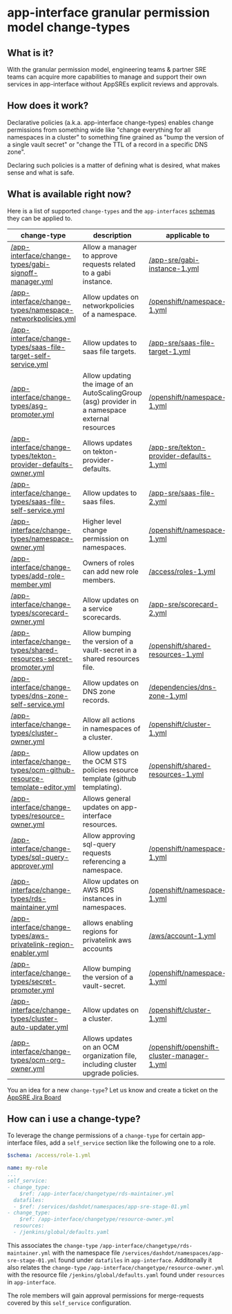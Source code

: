 # app-interface granular permission model change-types

## What is it?

With the granular permission model, engineering teams & partner SRE teams can acquire  more capabilities to manage and support their own services in app-interface without AppSREs explicit reviews and approvals.

## How does it work?

Declarative policies (a.k.a. app-interface change-types) enables change permissions from something wide like "change everything for all namespaces in a cluster" to something fine grained as "bump the version of a single vault secret" or "change the TTL of a record in a specific DNS zone".

Declaring such policies is a matter of defining what is desired, what makes sense and what is safe.

## What is available right now?

Here is a list of supported `change-types` and the `app-interfaces` [schemas](https://github.com/app-sre/qontract-schemas) they can be applied to.

| **change-type** | **description** | **applicable to** |
|-----------------|-----------------|-------------------|
| [/app-interface/change-types/gabi-signoff-manager.yml](gabi-signoff-manager.yml) | Allow a manager to approve requests related to a gabi instance.<br/> | [/app-sre/gabi-instance-1.yml](https://github.com/app-sre/qontract-schemas/tree/main/schemas//app-sre/gabi-instance-1.yml) |
| [/app-interface/change-types/namespace-networkpolicies.yml](namespace-networkpolicies.yml) | Allow updates on networkpolicies of a namespace.<br/> | [/openshift/namespace-1.yml](https://github.com/app-sre/qontract-schemas/tree/main/schemas//openshift/namespace-1.yml) |
| [/app-interface/change-types/saas-file-target-self-service.yml](saas-file-target-self-service.yml) | Allow updates to saas file targets.<br/> | [/app-sre/saas-file-target-1.yml](https://github.com/app-sre/qontract-schemas/tree/main/schemas//app-sre/saas-file-target-1.yml) |
| [/app-interface/change-types/asg-promoter.yml](asg-promoter.yml) | Allow updating the image of an AutoScalingGroup (asg) provider in a namespace external resources<br/> | [/openshift/namespace-1.yml](https://github.com/app-sre/qontract-schemas/tree/main/schemas//openshift/namespace-1.yml) |
| [/app-interface/change-types/tekton-provider-defaults-owner.yml](tekton-provider-defaults-owner.yml) | Allows updates on tekton-provider-defaults.<br/> | [/app-sre/tekton-provider-defaults-1.yml](https://github.com/app-sre/qontract-schemas/tree/main/schemas//app-sre/tekton-provider-defaults-1.yml) |
| [/app-interface/change-types/saas-file-self-service.yml](saas-file-self-service.yml) | Allow updates to saas files.<br/> | [/app-sre/saas-file-2.yml](https://github.com/app-sre/qontract-schemas/tree/main/schemas//app-sre/saas-file-2.yml) |
| [/app-interface/change-types/namespace-owner.yml](namespace-owner.yml) | Higher level change permission on namespaces.<br/> | [/openshift/namespace-1.yml](https://github.com/app-sre/qontract-schemas/tree/main/schemas//openshift/namespace-1.yml) |
| [/app-interface/change-types/add-role-member.yml](add-role-member.yml) | Owners of roles can add new role members.<br/> | [/access/roles-1.yml](https://github.com/app-sre/qontract-schemas/tree/main/schemas//access/roles-1.yml) |
| [/app-interface/change-types/scorecard-owner.yml](scorecard-owner.yml) | Allow updates on a service scorecards.<br/> | [/app-sre/scorecard-2.yml](https://github.com/app-sre/qontract-schemas/tree/main/schemas//app-sre/scorecard-2.yml) |
| [/app-interface/change-types/shared-resources-secret-promoter.yml](shared-resources-secret-promoter.yml) | Allow bumping the version of a vault-secret in a shared resources file.<br/> | [/openshift/shared-resources-1.yml](https://github.com/app-sre/qontract-schemas/tree/main/schemas//openshift/shared-resources-1.yml) |
| [/app-interface/change-types/dns-zone-self-service.yml](dns-zone-self-service.yml) | Allow updates on DNS zone records.<br/> | [/dependencies/dns-zone-1.yml](https://github.com/app-sre/qontract-schemas/tree/main/schemas//dependencies/dns-zone-1.yml) |
| [/app-interface/change-types/cluster-owner.yml](cluster-owner.yml) | Allow all actions in namespaces of a cluster.<br/> | [/openshift/cluster-1.yml](https://github.com/app-sre/qontract-schemas/tree/main/schemas//openshift/cluster-1.yml) |
| [/app-interface/change-types/ocm-github-resource-template-editor.yml](ocm-github-resource-template-editor.yml) | Allow updates on the OCM STS policies resource template (github templating).<br/> | [/openshift/shared-resources-1.yml](https://github.com/app-sre/qontract-schemas/tree/main/schemas//openshift/shared-resources-1.yml) |
| [/app-interface/change-types/resource-owner.yml](resource-owner.yml) | Allows general updates on app-interface resources.<br/> | [](https://github.com/app-sre/qontract-schemas/tree/main/schemas/) |
| [/app-interface/change-types/sql-query-approver.yml](sql-query-approver.yml) | Allow approving sql-query requests referencing a namespace.<br/> | [/openshift/namespace-1.yml](https://github.com/app-sre/qontract-schemas/tree/main/schemas//openshift/namespace-1.yml) |
| [/app-interface/change-types/rds-maintainer.yml](rds-maintainer.yml) | Allow updates on AWS RDS instances in namespaces.<br/> | [/openshift/namespace-1.yml](https://github.com/app-sre/qontract-schemas/tree/main/schemas//openshift/namespace-1.yml) |
| [/app-interface/change-types/aws-privatelink-region-enabler.yml](aws-privatelink-region-enabler.yml) | allows enabling regions for privatelink aws accounts<br/> | [/aws/account-1.yml](https://github.com/app-sre/qontract-schemas/tree/main/schemas//aws/account-1.yml) |
| [/app-interface/change-types/secret-promoter.yml](secret-promoter.yml) | Allow bumping the version of a vault-secret.<br/> | [/openshift/namespace-1.yml](https://github.com/app-sre/qontract-schemas/tree/main/schemas//openshift/namespace-1.yml) |
| [/app-interface/change-types/cluster-auto-updater.yml](cluster-auto-updater.yml) | Allow updates on a cluster.<br/> | [/openshift/cluster-1.yml](https://github.com/app-sre/qontract-schemas/tree/main/schemas//openshift/cluster-1.yml) |
| [/app-interface/change-types/ocm-org-owner.yml](ocm-org-owner.yml) | Allows updates on an OCM organization file, including cluster upgrade policies.<br/> | [/openshift/openshift-cluster-manager-1.yml](https://github.com/app-sre/qontract-schemas/tree/main/schemas//openshift/openshift-cluster-manager-1.yml) |


You an idea for a new `change-type`? Let us know and create a ticket on the [AppSRE Jira Board](https://issues.redhat.com/projects/APPSRE)

## How can i use a change-type?

To leverage the change permissions of a `change-type` for certain app-interface files, add a `self_service` section like the following one to a role.

```yaml
$schema: /access/role-1.yml

name: my-role
...
self_service:
- change_type:
    $ref: /app-interface/changetype/rds-maintainer.yml
  datafiles:
  - $ref: /services/dashdot/namespaces/app-sre-stage-01.yml
- change_type:
    $ref: /app-interface/changetype/resource-owner.yml
  resources:
  - /jenkins/global/defaults.yaml
```

This associates the `change-type` `/app-interface/changetype/rds-maintainer.yml` with the namespace file `/services/dashdot/namespaces/app-sre-stage-01.yml` found under `datafiles` in `app-interface`.
Additonally it also relates the `change-type` `/app-interface/changetype/resource-owner.yml` with the resource file `/jenkins/global/defaults.yaml` found under `resources` in `app-interface`.

The role members will gain approval permissions for merge-requests covered by this `self_service` configuration.
